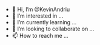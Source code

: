 - 👋 Hi, I’m @KevinAndriu
- 👀 I’m interested in ...
- 🌱 I’m currently learning ...
- 💞️ I’m looking to collaborate on ...
- 📫 How to reach me ...

<!---
KevinAndriu/KevinAndriu is a ✨ special ✨ repository because its `README.md` (this file) appears on your GitHub profile.
You can click the Preview link to take a look at your changes.
--->
